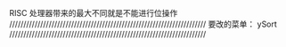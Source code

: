 RISC 处理器带来的最大不同就是不能进行位操作
//////////////////////////////////////////////////////////////////////
要改的菜单：
ySort
//////////////////////////////////////////////////////////////////////

